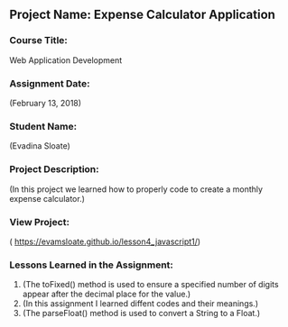## Project Name:  Expense Calculator Application

### Course Title:
Web Application Development

### Assignment Date:  
(February 13, 2018)

### Student Name:  
(Evadina Sloate)

### Project Description:
(In this project we learned how to properly code to create a monthly expense calculator.)

### View Project:
( https://evamsloate.github.io/lesson4_javascript1/)

### Lessons Learned in the Assignment:
1. (The toFixed() method is used to ensure a specified number of digits appear after the decimal place for the value.)
2. (In this assignment I learned diffent codes and their meanings.)
3. (The parseFloat() method is used to convert a String to a Float.)




